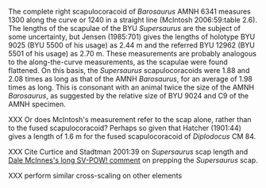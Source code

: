 The complete right scapulocoracoid of _Barosaurus_ AMNH 6341 measures 1300 along the curve or 1240 in a straight line (McIntosh 2006:59:table 2.6). The lengths of the scapulae of the BYU _Supersaurus_ are the subject of some uncertainty, but Jensen (1985:701) gives the lengths of holotype BYU 9025 (BYU 5500 of his usage)  as 2.44 m and the referred BYU 12962 (BYU 5501 of his usage) as 2.70 m. These measurements are probably analogous to the along-the-curve measurements, as the scapulae were found flattened. On this basis, the _Supersaurus_ scapulocoracoids were 1.88 and 2.08 times as long as that of the AMNH _Barosaurus_, for an average of 1.98 times as long. This is consonant with an animal twice the size of the AMNH _Barosaurus_, as suggested by the relative size of BYU 9024 and C9 of the AMNH specimen.

XXX Or does McIntosh's measurement refer to the scap alone, rather than to the fused scapulocoracoid? Perhaps so given that Hatcher (1901:44) gives a length of 1.6 m for the fused scapulocoracoid of _Diplodocus_ CM 84.

XXX Cite Curtice and Stadtman 2001:39 on _Supersaurus_ scap length and [Dale McInnes's long SV-POW! comment](https://svpow.com/2019/06/13/supersaurus-ultrasaurus-and-dystylosaurus-in-2019-part-1-what-we-know-now/#comment-201884) on prepping the _Supersaurus_ scap. 

XXX perform similar cross-scaling on other elements

